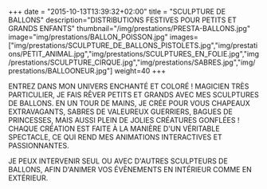 +++
date = "2015-10-13T13:39:32+02:00"
title = "SCULPTURE DE BALLONS"
description="DISTRIBUTIONS FESTIVES POUR PETITS ET GRANDS ENFANTS"
thumbnail="/img/prestations/PRESTA-BALLONS.jpg"
image="img/prestations/BALLON_POISSON.jpg"
images=["img/prestations/SCULPTURE_DE_BALLONS_PISTOLETS.jpg","img/prestations/PETIT_ANIMAL.jpg","img/prestations/SCULPTURES_EN_FOLIE.jpg","img/prestations/SCULPTURE_CIRQUE.jpg","img/prestations/SABRES.jpg","img/prestations/BALLOONEUR.jpg"]
weight=40
+++

ENTREZ DANS MON UNIVERS ENCHANTÉ ET COLORÉ ! 
MAGICIEN TRÈS PARTICULIER, JE FAIS RÊVER PETITS ET GRANDS AVEC MES SCULPTURES DE BALLONS. EN UN TOUR DE MAINS, JE CRÉE POUR VOUS CHAPEAUX EXTRAVAGANTS, SABRES DE VALEUREUX GUERRIERS, BAGUES DE PRINCESSES, MAIS AUSSI PLEIN DE JOLIES CRÉATURES GONFLÉES ! 
CHAQUE CRÉATION EST FAITE À LA MANIÈRE D'UN VÉRITABLE SPECTACLE, CE QUI REND MES ANIMATIONS INTERACTIVES ET PASSIONNANTES. 

JE PEUX INTERVENIR SEUL OU AVEC D'AUTRES SCULPTEURS DE BALLONS, AFIN D'ANIMER VOS ÉVÈNEMENTS EN INTÉRIEUR COMME EN EXTÉRIEUR.
